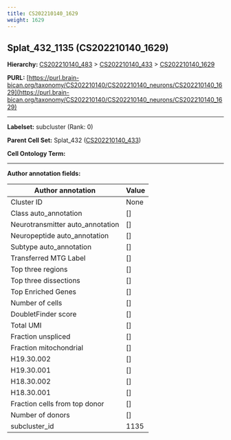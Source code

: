```yaml
---
title: CS202210140_1629
weight: 1629
---
```

## Splat_432_1135 (CS202210140_1629)
<b>Hierarchy: </b>
[CS202210140_483](../CS202210140_483) >
[CS202210140_433](../CS202210140_433) >
[CS202210140_1629](../CS202210140_1629)

**PURL:** [https://purl.brain-bican.org/taxonomy/CS202210140/CS202210140_neurons/CS202210140_1629](https://purl.brain-bican.org/taxonomy/CS202210140/CS202210140_neurons/CS202210140_1629)

---


**Labelset:** subcluster (Rank: 0)

**Parent Cell Set:** Splat_432 ([CS202210140_433](../CS202210140_433))



**Cell Ontology Term:** 

[MARKER GENES.]: #


---

[TRANSFERRED ANNOTATIONS.]: #


[AUTHOR ANNOTATION FIELDS.]: #


**Author annotation fields:**

| Author annotation | Value |
|-------------------|-------|
|Cluster ID|None|
|Class auto_annotation|[]|
|Neurotransmitter auto_annotation|[]|
|Neuropeptide auto_annotation|[]|
|Subtype auto_annotation|[]|
|Transferred MTG Label|[]|
|Top three regions|[]|
|Top three dissections|[]|
|Top Enriched Genes|[]|
|Number of cells|[]|
|DoubletFinder score|[]|
|Total UMI|[]|
|Fraction unspliced|[]|
|Fraction mitochondrial|[]|
|H19.30.002|[]|
|H19.30.001|[]|
|H18.30.002|[]|
|H18.30.001|[]|
|Fraction cells from top donor|[]|
|Number of donors|[]|
|subcluster_id|1135|
